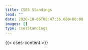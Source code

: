 ```yaml
---
title: CSES Standings
lead: ""
date: 2020-10-06T08:47:36.000+00:00
images: []
type: csesStandings
---
```


{{< cses-content >}}
